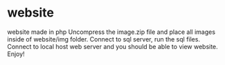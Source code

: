 # website
website made in php
Uncompress the image.zip file and place all images inside of website/img folder. 
Connect to sql server, run the sql files.
Connect to local host web server and you should be able to view website. 
Enjoy!
